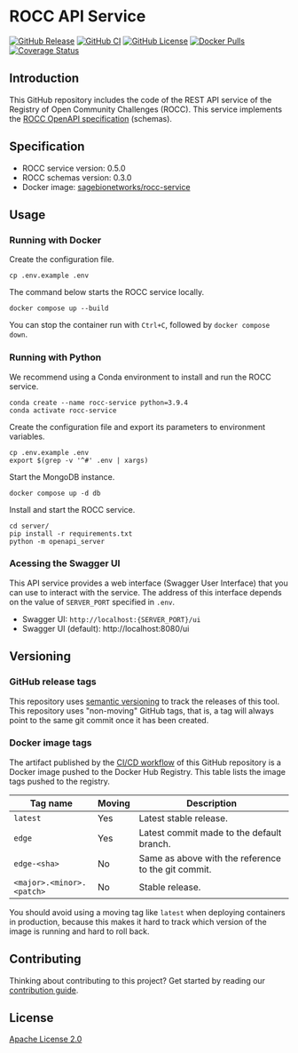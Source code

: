# ROCC API Service

[![GitHub Release](https://img.shields.io/github/release/Sage-Bionetworks/rocc-service.svg?include_prereleases&color=94398d&labelColor=555555&logoColor=ffffff&style=for-the-badge&logo=github)](https://github.com/Sage-Bionetworks/rocc-service/releases)
[![GitHub CI](https://img.shields.io/github/workflow/status/Sage-Bionetworks/rocc-service/ci.svg?color=94398d&labelColor=555555&logoColor=ffffff&style=for-the-badge&logo=github)](https://github.com/Sage-Bionetworks/rocc-service)
[![GitHub License](https://img.shields.io/github/license/Sage-Bionetworks/rocc-service.svg?color=94398d&labelColor=555555&logoColor=ffffff&style=for-the-badge&logo=github)](https://github.com/Sage-Bionetworks/rocc-service)
[![Docker Pulls](https://img.shields.io/docker/pulls/sagebionetworks/rocc-service.svg?color=94398d&labelColor=555555&logoColor=ffffff&style=for-the-badge&label=pulls&logo=docker)](https://hub.docker.com/repository/docker/sagebionetworks/rocc-service)
[![Coverage Status](https://img.shields.io/coveralls/github/Sage-Bionetworks/rocc-service.svg?color=94398d&labelColor=555555&logoColor=ffffff&style=for-the-badge&label=coverage&logo=Coveralls)](https://coveralls.io/github/Sage-Bionetworks/rocc-service?branch=)

## Introduction

This GitHub repository includes the code of the REST API service of the Registry
of Open Community Challenges (ROCC). This service implements the [ROCC OpenAPI
specification] (schemas).


## Specification

- ROCC service version: 0.5.0
- ROCC schemas version: 0.3.0
- Docker image: [sagebionetworks/rocc-service]


## Usage

### Running with Docker

Create the configuration file.

    cp .env.example .env

The command below starts the ROCC service locally.

    docker compose up --build

You can stop the container run with `Ctrl+C`, followed by `docker compose down`.

### Running with Python

We recommend using a Conda environment to install and run the ROCC service.

    conda create --name rocc-service python=3.9.4
    conda activate rocc-service

Create the configuration file and export its parameters to environment
variables.

    cp .env.example .env
    export $(grep -v '^#' .env | xargs)

Start the MongoDB instance.

    docker compose up -d db

Install and start the ROCC service.

    cd server/
    pip install -r requirements.txt
    python -m openapi_server

### Acessing the Swagger UI

This API service provides a web interface (Swagger User Interface) that you can
use to interact with the service. The address of this interface depends on the
value of `SERVER_PORT` specified in `.env`.

- Swagger UI: `http://localhost:{SERVER_PORT}/ui`
- Swagger UI (default): http://localhost:8080/ui


## Versioning

### GitHub release tags

This repository uses [semantic versioning] to track the releases of this tool.
This repository uses "non-moving" GitHub tags, that is, a tag will always point
to the same git commit once it has been created.

### Docker image tags

The artifact published by the [CI/CD workflow] of this GitHub repository is a
Docker image pushed to the Docker Hub Registry. This table lists the image tags
pushed to the registry.

| Tag name                    | Moving | Description
|-----------------------------|--------|------------
| `latest`                    | Yes    | Latest stable release.
| `edge`                      | Yes    | Latest commit made to the default branch.
| `edge-<sha>`                | No     | Same as above with the reference to the git commit.
| `<major>.<minor>.<patch>`   | No     | Stable release.

You should avoid using a moving tag like `latest` when deploying containers in
production, because this makes it hard to track which version of the image is
running and hard to roll back.


## Contributing

Thinking about contributing to this project? Get started by reading our
[contribution guide].


## License

[Apache License 2.0]

<!-- Links -->

[sagebionetworks/rocc-service]: https://hub.docker.com/repository/docker/sagebionetworks/rocc-service
[ROCC OpenAPI specification]: https://github.com/Sage-Bionetworks/rocc-schemas
[semantic versioning]: https://semver.org/
[CI/CD workflow]: .github/workflows/ci.yml
[contribution guide]: .github/CONTRIBUTING.md
[Apache License 2.0]: https://github.com/Sage-Bionetworks/rocc/blob/main/LICENSE
